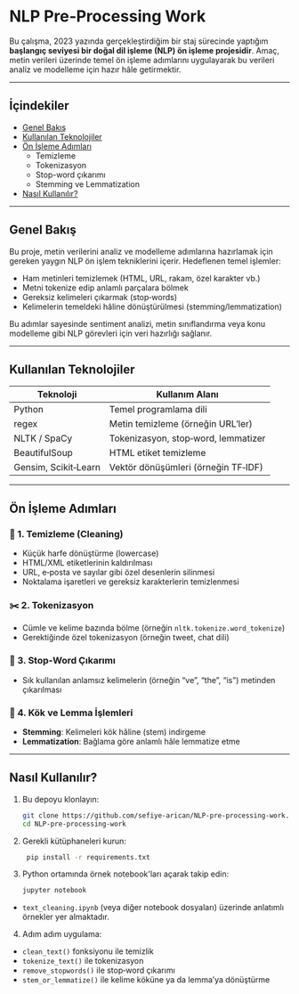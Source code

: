 # NLP Pre‑Processing Work

Bu çalışma, 2023 yazında gerçekleştirdiğim bir staj sürecinde yaptığım **başlangıç seviyesi bir doğal dil işleme (NLP) ön işleme projesidir**. Amaç, metin verileri üzerinde temel ön işleme adımlarını uygulayarak bu verileri analiz ve modelleme için hazır hâle getirmektir.

---

## İçindekiler

- [Genel Bakış](#genel-bakış)  
- [Kullanılan Teknolojiler](#kullanılan-teknolojiler)  
- [Ön İşleme Adımları](#ön-i̇şleme-adımları)  
  - Temizleme  
  - Tokenizasyon  
  - Stop-word çıkarımı  
  - Stemming ve Lemmatization  
- [Nasıl Kullanılır?](#nasıl-kullanılır)

---

## Genel Bakış

Bu proje, metin verilerini analiz ve modelleme adımlarına hazırlamak için gereken yaygın NLP ön işlem tekniklerini içerir. Hedeflenen temel işlemler:

- Ham metinleri temizlemek (HTML, URL, rakam, özel karakter vb.)
- Metni tokenize edip anlamlı parçalara bölmek
- Gereksiz kelimeleri çıkarmak (stop‑words)
- Kelimelerin temeldeki hâline dönüştürülmesi (stemming/lemmatization)

Bu adımlar sayesinde sentiment analizi, metin sınıflandırma veya konu modelleme gibi NLP görevleri için veri hazırlığı sağlanır.

---

## Kullanılan Teknolojiler

| Teknoloji            | Kullanım Alanı                      |
|----------------------|-------------------------------------|
| Python               | Temel programlama dili              |
| regex                | Metin temizleme (örneğin URL’ler)   |
| NLTK / SpaCy         | Tokenizasyon, stop‑word, lemmatizer |
| BeautifulSoup        | HTML etiket temizleme               |
| Gensim, Scikit‑Learn | Vektör dönüşümleri (örneğin TF‑IDF) |

---

## Ön İşleme Adımları

### 🧼 1. Temizleme (Cleaning)

- Küçük harfe dönüştürme (lowercase)
- HTML/XML etiketlerinin kaldırılması
- URL, e‑posta ve sayılar gibi özel desenlerin silinmesi
- Noktalama işaretleri ve gereksiz karakterlerin temizlenmesi

### ✂️ 2. Tokenizasyon

- Cümle ve kelime bazında bölme (örneğin `nltk.tokenize.word_tokenize`)
- Gerektiğinde özel tokenizasyon (örneğin tweet, chat dili)

### 🚫 3. Stop‑Word Çıkarımı

- Sık kullanılan anlamsız kelimelerin (örneğin “ve”, “the”, “is”) metinden çıkarılması

### 🌱 4. Kök ve Lemma İşlemleri

- **Stemming**: Kelimeleri kök hâline (stem) indirgeme
- **Lemmatization**: Bağlama göre anlamlı hâle lemmatize etme

---

## Nasıl Kullanılır?

1. Bu depoyu klonlayın:

   ```bash
   git clone https://github.com/sefiye-arican/NLP-pre-processing-work.git
   cd NLP-pre-processing-work

2. Gerekli kütüphaneleri kurun:
   ```bash
    pip install -r requirements.txt
   
3. Python ortamında örnek notebook'ları açarak takip edin:
    ```bash
    jupyter notebook

- `text_cleaning.ipynb` (veya diğer notebook dosyaları) üzerinde anlatımlı örnekler yer almaktadır.

4. Adım adım uygulama:

  - `clean_text()` fonksiyonu ile temizlik  
  - `tokenize_text()` ile tokenizasyon  
  - `remove_stopwords()` ile stop‑word çıkarımı  
  - `stem_or_lemmatize()` ile kelime köküne ya da lemma’ya dönüştürme
